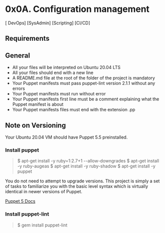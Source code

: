 # 0x0A. Configuration management

[ DevOps] [SysAdmin] [Scripting] [CI/CD]

## Requirements

## General

- All your files will be interpreted on Ubuntu 20.04 LTS
- All your files should end with a new line
- A README.md file at the root of the folder of the project is mandatory
- Your Puppet manifests must pass puppet-lint version 2.1.1 without any errors
- Your Puppet manifests must run without error
- Your Puppet manifests first line must be a comment explaining what the Puppet manifest is about
- Your Puppet manifests files must end with the extension .pp

## Note on Versioning

Your Ubuntu 20.04 VM should have Puppet 5.5 preinstalled.

### Install puppet

> $ apt-get install -y ruby=1:2.7+1 --allow-downgrades
> $ apt-get install -y ruby-augeas
> $ apt-get install -y ruby-shadow
> $ apt-get install -y puppet

You do not need to attempt to upgrade versions. This project is simply a set of tasks to familiarize you with the basic level syntax which is virtually identical in newer versions of Puppet.

[Puppet 5 Docs](https://intranet.alxswe.com/rltoken/fsIr2xFkJHTkaXwqZFFcbA)

### Install puppet-lint

> $ gem install puppet-lint
